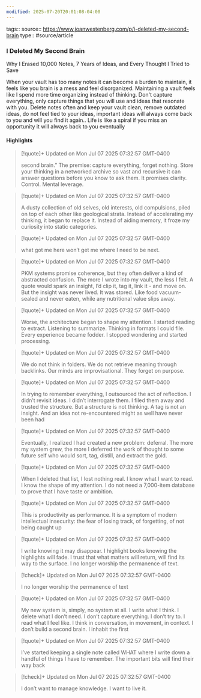 ```yaml
---
modified: 2025-07-20T20:01:08-04:00
---
```

tags::
source:: https://www.joanwestenberg.com/p/i-deleted-my-second-brain
type:: #source/article

### I Deleted My Second Brain

Why I Erased 10,000 Notes, 7 Years of Ideas, and Every Thought I Tried to Save

When your vault has too many notes it can become a burden to maintain, it feels like you brain is a mess and feel disorganized. 
Maintaining a vault feels like I spend more time organizing instead of thinking.
Don't capture everything, only capture things that you will use and ideas that  resonate with you.
Delete notes often and keep your vault clean, remove outdated ideas, do not feel tied to your ideas, important ideas will always come back to you and will you find it again..
Life is like a spiral if you miss an opportunity it will always back to you eventually
#### Highlights

> [!quote]+ Updated on Mon Jul 07 2025 07:32:57 GMT-0400
>
> second brain.” The premise: capture everything, forget nothing. Store your thinking in a networked archive so vast and recursive it can answer questions before you know to ask them. It promises clarity. Control. Mental leverage.

> [!quote]+ Updated on Mon Jul 07 2025 07:32:57 GMT-0400
>
> A dusty collection of old selves, old interests, old compulsions, piled on top of each other like geological strata. Instead of accelerating my thinking, it began to replace it. Instead of aiding memory, it froze my curiosity into static categories.

> [!quote]+ Updated on Mon Jul 07 2025 07:32:57 GMT-0400
>
> what got me here won’t get me where I need to be next.

> [!quote]+ Updated on Mon Jul 07 2025 07:32:57 GMT-0400
>
> PKM systems promise coherence, but they often deliver a kind of abstracted confusion. The more I wrote into my vault, the less I felt. A quote would spark an insight, I’d clip it, tag it, link it - and move on. But the insight was never lived. It was stored. Like food vacuum-sealed and never eaten, while any nutritional value slips away.

> [!quote]+ Updated on Mon Jul 07 2025 07:32:57 GMT-0400
>
> Worse, the architecture began to shape my attention. I started reading to extract. Listening to summarize. Thinking in formats I could file. Every experience became fodder. I stopped wondering and started processing.

> [!quote]+ Updated on Mon Jul 07 2025 07:32:57 GMT-0400
>
> We do not think in folders. We do not retrieve meaning through backlinks. Our minds are improvisational. They forget on purpose.

> [!quote]+ Updated on Mon Jul 07 2025 07:32:57 GMT-0400
>
> In trying to remember everything, I outsourced the act of reflection. I didn’t revisit ideas. I didn’t interrogate them. I filed them away and trusted the structure. But a structure is not thinking. A tag is not an insight. And an idea not re-encountered might as well have never been had

> [!quote]+ Updated on Mon Jul 07 2025 07:32:57 GMT-0400
>
> Eventually, I realized I had created a new problem: deferral. The more my system grew, the more I deferred the work of thought to some future self who would sort, tag, distill, and extract the gold.

> [!quote]+ Updated on Mon Jul 07 2025 07:32:57 GMT-0400
>
> When I deleted that list, I lost nothing real. I know what I want to read. I know the shape of my attention. I do not need a 7,000-item database to prove that I have taste or ambition.

> [!quote]+ Updated on Mon Jul 07 2025 07:32:57 GMT-0400
>
> This is productivity as performance. It is a symptom of modern intellectual insecurity: the fear of losing track, of forgetting, of not being caught up

> [!quote]+ Updated on Mon Jul 07 2025 07:32:57 GMT-0400
>
> I write knowing it may disappear. I highlight books knowing the highlights will fade. I trust that what matters will return, will find its way to the surface. I no longer worship the permanence of text.

> [!check]+ Updated on Mon Jul 07 2025 07:32:57 GMT-0400
>
> I no longer worship the permanence of text

> [!quote]+ Updated on Mon Jul 07 2025 07:32:57 GMT-0400
>
> My new system is, simply, no system at all. I write what I think. I delete what I don’t need. I don’t capture everything. I don’t try to. I read what I feel like. I think in conversation, in movement, in context. I don’t build a second brain. I inhabit the first

> [!quote]+ Updated on Mon Jul 07 2025 07:32:57 GMT-0400
>
> I’ve started keeping a single note called WHAT where I write down a handful of things I have to remember. The important bits will find their way back

> [!check]+ Updated on Mon Jul 07 2025 07:32:57 GMT-0400
>
> I don’t want to manage knowledge. I want to live it.
